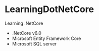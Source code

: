 # LearningDotNetCore
Learning .NetCore

- .NetCore v6.0
- Microsoft Entity Framework Core
- Microsoft SQL server
